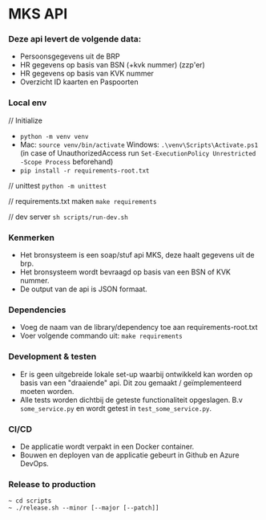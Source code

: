 # MKS API

### Deze api levert de volgende data:

- Persoonsgegevens uit de BRP
- HR gegevens op basis van BSN (+kvk nummer) (zzp'er)
- HR gegevens op basis van KVK nummer
- Overzicht ID kaarten en Paspoorten

### Local env

// Initialize

- `python -m venv venv`
- Mac: `source venv/bin/activate` Windows: `.\venv\Scripts\Activate.ps1` (in case of UnauthorizedAccess run `Set-ExecutionPolicy Unrestricted -Scope Process` beforehand)
- `pip install -r requirements-root.txt`

// unittest
`python -m unittest`

// requirements.txt maken
`make requirements`

// dev server
`sh scripts/run-dev.sh`

### Kenmerken

- Het bronsysteem is een soap/stuf api MKS, deze haalt gegevens uit de brp.
- Het bronsysteem wordt bevraagd op basis van een BSN of KVK nummer.
- De output van de api is JSON formaat.

### Dependencies

- Voeg de naam van de library/dependency toe aan requirements-root.txt
- Voer volgende commando uit: `make requirements`

### Development & testen

- Er is geen uitgebreide lokale set-up waarbij ontwikkeld kan worden op basis van een "draaiende" api. Dit zou gemaakt / geïmplementeerd moeten worden.
- Alle tests worden dichtbij de geteste functionaliteit opgeslagen. B.v `some_service.py` en wordt getest in `test_some_service.py`.

### CI/CD

- De applicatie wordt verpakt in een Docker container.
- Bouwen en deployen van de applicatie gebeurt in Github en Azure DevOps.

### Release to production

```
~ cd scripts
~ ./release.sh --minor [--major [--patch]]
```
